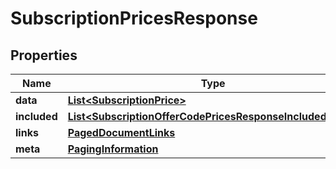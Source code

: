 

# SubscriptionPricesResponse


## Properties

| Name | Type | Description | Notes |
|------------ | ------------- | ------------- | -------------|
|**data** | [**List&lt;SubscriptionPrice&gt;**](SubscriptionPrice.md) |  |  |
|**included** | [**List&lt;SubscriptionOfferCodePricesResponseIncludedInner&gt;**](SubscriptionOfferCodePricesResponseIncludedInner.md) |  |  [optional] |
|**links** | [**PagedDocumentLinks**](PagedDocumentLinks.md) |  |  |
|**meta** | [**PagingInformation**](PagingInformation.md) |  |  [optional] |



